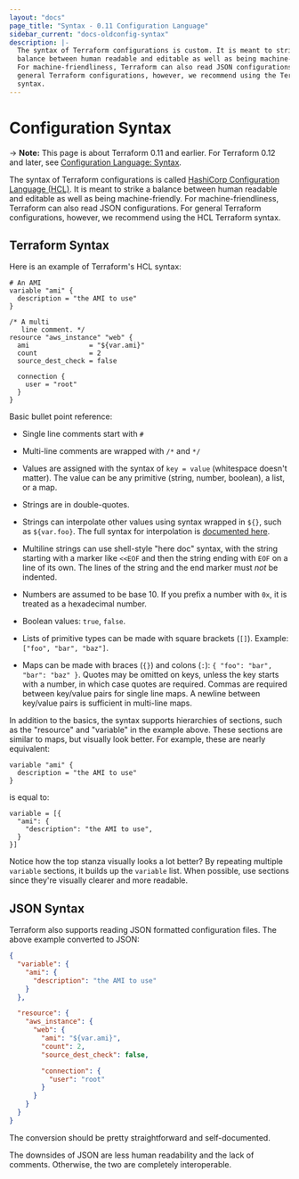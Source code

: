```yaml
---
layout: "docs"
page_title: "Syntax - 0.11 Configuration Language"
sidebar_current: "docs-oldconfig-syntax"
description: |-
  The syntax of Terraform configurations is custom. It is meant to strike a
  balance between human readable and editable as well as being machine-friendly.
  For machine-friendliness, Terraform can also read JSON configurations. For
  general Terraform configurations, however, we recommend using the Terraform
  syntax.
---
```


# Configuration Syntax

-> **Note:** This page is about Terraform 0.11 and earlier. For Terraform 0.12
and later, see
[Configuration Language: Syntax](../configuration/syntax.html).

The syntax of Terraform configurations is called [HashiCorp Configuration
Language (HCL)](https://github.com/hashicorp/hcl). It is meant to strike a
balance between human readable and editable as well as being machine-friendly.
For machine-friendliness, Terraform can also read JSON configurations. For
general Terraform configurations, however, we recommend using the HCL Terraform
syntax.

## Terraform Syntax

Here is an example of Terraform's HCL syntax:

```hcl
# An AMI
variable "ami" {
  description = "the AMI to use"
}

/* A multi
   line comment. */
resource "aws_instance" "web" {
  ami               = "${var.ami}"
  count             = 2
  source_dest_check = false

  connection {
    user = "root"
  }
}
```

Basic bullet point reference:

  * Single line comments start with `#`

  * Multi-line comments are wrapped with `/*` and `*/`

  * Values are assigned with the syntax of `key = value` (whitespace
    doesn't matter). The value can be any primitive (string,
    number, boolean), a list, or a map.

  * Strings are in double-quotes.

  * Strings can interpolate other values using syntax wrapped
    in `${}`, such as `${var.foo}`. The full syntax for interpolation
    is [documented here](/docs/configuration/interpolation.html).

  * Multiline strings can use shell-style "here doc" syntax, with
    the string starting with a marker like `<<EOF` and then the
    string ending with `EOF` on a line of its own. The lines of
    the string and the end marker must *not* be indented.

  * Numbers are assumed to be base 10. If you prefix a number with
    `0x`, it is treated as a hexadecimal number.

  * Boolean values: `true`, `false`.

  * Lists of primitive types can be made with square brackets (`[]`).
    Example: `["foo", "bar", "baz"]`.

  * Maps can be made with braces (`{}`) and colons (`:`):
    `{ "foo": "bar", "bar": "baz" }`. Quotes may be omitted on keys, unless the
    key starts with a number, in which case quotes are required. Commas are
    required between key/value pairs for single line maps. A newline between
    key/value pairs is sufficient in multi-line maps.

In addition to the basics, the syntax supports hierarchies of sections,
such as the "resource" and "variable" in the example above. These
sections are similar to maps, but visually look better. For example,
these are nearly equivalent:

```hcl
variable "ami" {
  description = "the AMI to use"
}
```

is equal to:

```hcl
variable = [{
  "ami": {
    "description": "the AMI to use",
  }
}]
```

Notice how the top stanza visually looks a lot better? By repeating
multiple `variable` sections, it builds up the `variable` list. When
possible, use sections since they're visually clearer and more readable.

## JSON Syntax

Terraform also supports reading JSON formatted configuration files.
The above example converted to JSON:

```json
{
  "variable": {
    "ami": {
      "description": "the AMI to use"
    }
  },

  "resource": {
    "aws_instance": {
      "web": {
        "ami": "${var.ami}",
        "count": 2,
        "source_dest_check": false,

        "connection": {
          "user": "root"
        }
      }
    }
  }
}
```

The conversion should be pretty straightforward and self-documented.

The downsides of JSON are less human readability and the lack of
comments. Otherwise, the two are completely interoperable.
